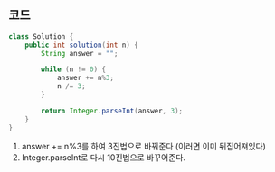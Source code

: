 ## 코드

```java
class Solution {
    public int solution(int n) {
        String answer = "";

        while (n != 0) {
            answer += n%3;
            n /= 3;
        }

        return Integer.parseInt(answer, 3);
    }
}
```

1. answer += n%3를 하여 3진법으로 바꿔준다 (이러면 이미 뒤집어져있다)
2. Integer.parseInt로 다시 10진법으로 바꾸어준다.
